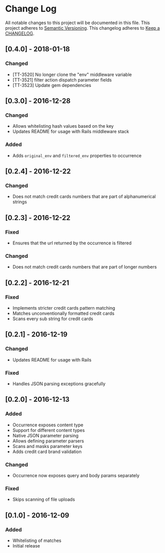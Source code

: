 # Change Log
All notable changes to this project will be documented in this file.
This project adheres to [Semantic Versioning](http://semver.org/).
This changelog adheres to [Keep a CHANGELOG](http://keepachangelog.com/).

## [0.4.0] - 2018-01-18
### Changed
- [TT-3520] No longer clone the "env" middleware variable
- [TT-3521] filter action dispatch parameter fields
- [TT-3523] Update gem dependencies

## [0.3.0] - 2016-12-28
### Changed
- Allows whitelisting hash values based on the key
- Updates README for usage with Rails middleware stack

### Added
- Adds `original_env` and `filtered_env` properties to occurrence

## [0.2.4] - 2016-12-22
### Changed
- Does not match credit cards numbers that are part of alphanumerical strings

## [0.2.3] - 2016-12-22
### Fixed
- Ensures that the url returned by the occurrence is filtered

### Changed
- Does not match credit cards numbers that are part of longer numbers

## [0.2.2] - 2016-12-21
### Fixed
- Implements stricter credit cards pattern matching
- Matches unconventionally formatted credit cards
- Scans every sub string for credit cards

## [0.2.1] - 2016-12-19
### Changed
- Updates README for usage with Rails

### Fixed
- Handles JSON parsing exceptions gracefully

## [0.2.0] - 2016-12-13
### Added
- Occurrence exposes content type
- Support for different content types
- Native JSON parameter parsing
- Allows defining parameter parsers
- Scans and masks parameter keys
- Adds credit card brand validation

### Changed
- Occurrence now exposes query and body params separately

### Fixed
- Skips scanning of file uploads

## [0.1.0] - 2016-12-09
### Added
- Whitelisting of matches
- Initial release
